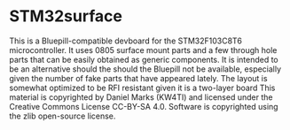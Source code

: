 # STM32surface
This is a Bluepill-compatible devboard for the STM32F103C8T6 microcontroller.
It uses 0805 surface mount parts and a few through hole parts that can be easily obtained as
generic components.  It is intended to be an alternative should the 
should the Bluepill not be available, especially given the number of fake parts that have appeared lately.
The layout is somewhat optimized to be RFI resistant given it is a two-layer board
This material is copyrighted by Daniel Marks (KW4TI) and licensed under
the Creative Commons License CC-BY-SA 4.0.  Software is copyrighted using the zlib
open-source license.

